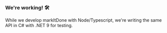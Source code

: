 ### We're working! 🛠️

While we develop markItDone with Node/Typescript, we're writing the same API in C# with .NET 9 for testing.
